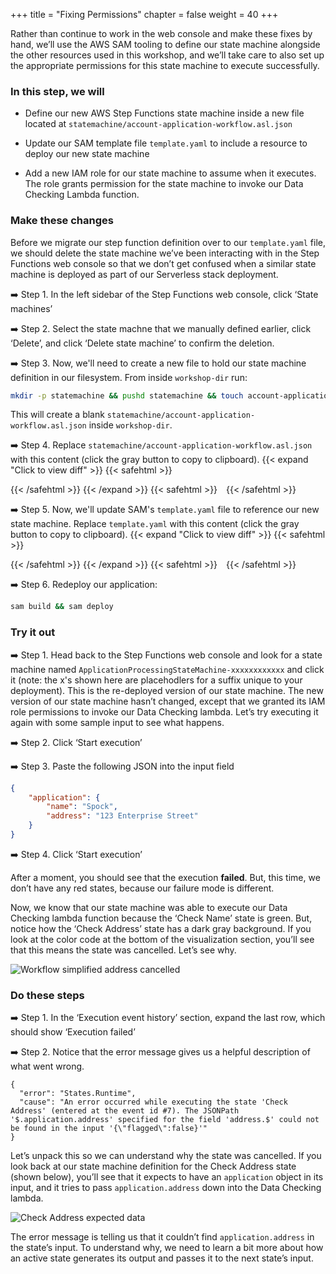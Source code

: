 +++
title = "Fixing Permissions"
chapter = false
weight = 40
+++

Rather than continue to work in the web console and make these fixes by hand, we’ll use the AWS SAM tooling to define our state machine alongside the other resources used in this workshop, and we’ll take care to also set up the appropriate permissions for this state machine to execute successfully.

### In this step, we will

* Define our new AWS Step Functions state machine inside a new file located at `statemachine/account-application-workflow.asl.json`

* Update our SAM template file `template.yaml` to include a resource to deploy our new state machine

* Add a new IAM role for our state machine to assume when it executes. The role grants permission for the state machine to invoke our Data Checking Lambda function.

### Make these changes

Before we migrate our step function definition over to our `template.yaml` file, we should delete the state machine we’ve been interacting with in the Step Functions web console so that we don’t get confused when a similar state machine is deployed as part of our Serverless stack deployment.

➡️ Step 1. In the left sidebar of the Step Functions web console, click ‘State machines’

➡️ Step 2. Select the state machne that we manually defined earlier, click ‘Delete’, and click ‘Delete state machine’ to confirm the deletion.

➡️ Step 3. Now, we'll need to create a new file to hold our state machine definition in our filesystem. From inside `workshop-dir` run:
```bash
mkdir -p statemachine && pushd statemachine && touch account-application-workflow.asl.json && popd
```
This will create a blank `statemachine/account-application-workflow.asl.json` inside `workshop-dir`.

➡️ Step 4. Replace `statemachine/account-application-workflow.asl.json` with <span class="clipBtn clipboard" data-clipboard-target="#ida0d7df16df74104c36cb221ee8f4f61bab25ef76codevariantsstatemachine1firstversion__accountapplicationworkflowasljson">this content</span> (click the gray button to copy to clipboard). 
{{< expand "Click to view diff" >}} {{< safehtml >}}
<div id="diff-ida0d7df16df74104c36cb221ee8f4f61bab25ef76codevariantsstatemachine1firstversion__accountapplicationworkflowasljson"></div> <script type="text/template" data-diff-for="diff-ida0d7df16df74104c36cb221ee8f4f61bab25ef76codevariantsstatemachine1firstversion__accountapplicationworkflowasljson">commit a0d7df16df74104c36cb221ee8f4f61bab25ef76
Author: Gabe Hollombe <gabe@avantbard.com>
Date:   Tue Jun 9 13:55:58 2020 +0800

    progress porting to SAM

diff --git a/code/variants/statemachine/1-first-version__account-application-workflow.asl.json b/code/variants/statemachine/1-first-version__account-application-workflow.asl.json
new file mode 100644
index 0000000..ebc80ed
--- /dev/null
+++ b/code/variants/statemachine/1-first-version__account-application-workflow.asl.json
@@ -0,0 +1,31 @@
+    {
+        "StartAt": "Check Name",
+        "States": {
+            "Check Name": {
+                "Type": "Task",
+                "Parameters": {
+                    "command": "CHECK_NAME",
+                    "data": {
+                        "name.$": "$.application.name"
+                    }
+                },
+                "Resource": "${DataCheckingFunctionArn}",
+                "Next": "Check Address"
+            },
+            "Check Address": {
+                "Type": "Task",
+                "Parameters": {
+                    "command": "CHECK_ADDRESS",
+                    "data": {
+                        "address.$": "$.application.address"
+                    }
+                },
+                "Resource": "${DataCheckingFunctionArn}",
+                "Next": "Approve Application"
+            },
+            "Approve Application": {
+                "Type": "Pass",
+                "End": true
+            }
+        }
+    }
\ No newline at end of file
</script>
{{< /safehtml >}} {{< /expand >}}
{{< safehtml >}}
<textarea id="ida0d7df16df74104c36cb221ee8f4f61bab25ef76codevariantsstatemachine1firstversion__accountapplicationworkflowasljson" style="position: relative; left: -1000px; width: 1px; height: 1px;">    {
        "StartAt": "Check Name",
        "States": {
            "Check Name": {
                "Type": "Task",
                "Parameters": {
                    "command": "CHECK_NAME",
                    "data": {
                        "name.$": "$.application.name"
                    }
                },
                "Resource": "${DataCheckingFunctionArn}",
                "Next": "Check Address"
            },
            "Check Address": {
                "Type": "Task",
                "Parameters": {
                    "command": "CHECK_ADDRESS",
                    "data": {
                        "address.$": "$.application.address"
                    }
                },
                "Resource": "${DataCheckingFunctionArn}",
                "Next": "Approve Application"
            },
            "Approve Application": {
                "Type": "Pass",
                "End": true
            }
        }
    }
</textarea>
{{< /safehtml >}}

➡️ Step 5. Now, we'll update SAM's `template.yaml` file to reference our new state machine. Replace `template.yaml` with <span class="clipBtn clipboard" data-clipboard-target="#idcodevariantstemplateyml0initial__templateyamlcodevariantstemplateyml1fixingpermissions__templateyaml">this content</span> (click the gray button to copy to clipboard). 
{{< expand "Click to view diff" >}} {{< safehtml >}}
<div id="diff-idcodevariantstemplateyml0initial__templateyamlcodevariantstemplateyml1fixingpermissions__templateyaml"></div> <script type="text/template" data-diff-for="diff-idcodevariantstemplateyml0initial__templateyamlcodevariantstemplateyml1fixingpermissions__templateyaml">diff --git a/code/variants/template.yml/0-initial__template.yaml b/code/variants/template.yml/1-fixing-permissions__template.yaml
index 58ea104..81aed51 100644
--- a/code/variants/template.yml/0-initial__template.yaml
+++ b/code/variants/template.yml/1-fixing-permissions__template.yaml
@@ -3,6 +3,16 @@ Transform: AWS::Serverless-2016-10-31
 Description: Template for step-functions-workshop
 
 Resources:
+  ApplicationProcessingStateMachine:
+    Type: AWS::Serverless::StateMachine
+    Properties:
+      DefinitionUri: statemachine/account-application-workflow.asl.json
+      DefinitionSubstitutions:
+        DataCheckingFunctionArn: !GetAtt DataCheckingFunction.Arn
+      Policies:
+        - LambdaInvokePolicy:
+            FunctionName: !Ref DataCheckingFunction
+
   ApproveApplicationFunction:
     Type: AWS::Serverless::Function
     Properties:
@@ -12,7 +22,7 @@ Resources:
       Runtime: nodejs12.x
       Environment:
         Variables:
-          ACCOUNTS_TABLE_NAME: !Ref ApplicationsTable
+          APPLICATIONS_TABLE_NAME: !Ref ApplicationsTable
       Policies:
         - DynamoDBCrudPolicy:
             TableName: !Ref ApplicationsTable
@@ -34,7 +44,7 @@ Resources:
       Runtime: nodejs12.x
       Environment:
         Variables:
-          ACCOUNTS_TABLE_NAME: !Ref ApplicationsTable
+          APPLICATIONS_TABLE_NAME: !Ref ApplicationsTable
       Policies:
         - DynamoDBCrudPolicy:
             TableName: !Ref ApplicationsTable
@@ -48,7 +58,7 @@ Resources:
       Runtime: nodejs12.x
       Environment:
         Variables:
-          ACCOUNTS_TABLE_NAME: !Ref ApplicationsTable
+          APPLICATIONS_TABLE_NAME: !Ref ApplicationsTable
       Policies:
         - DynamoDBCrudPolicy:
             TableName: !Ref ApplicationsTable
@@ -62,7 +72,7 @@ Resources:
       Runtime: nodejs12.x
       Environment:
         Variables:
-          ACCOUNTS_TABLE_NAME: !Ref ApplicationsTable
+          APPLICATIONS_TABLE_NAME: !Ref ApplicationsTable
       Policies:
         - DynamoDBCrudPolicy:
             TableName: !Ref ApplicationsTable
@@ -76,7 +86,7 @@ Resources:
       Runtime: nodejs12.x
       Environment:
         Variables:
-          ACCOUNTS_TABLE_NAME: !Ref ApplicationsTable
+          APPLICATIONS_TABLE_NAME: !Ref ApplicationsTable
       Policies:
         - DynamoDBCrudPolicy:
             TableName: !Ref ApplicationsTable
</script>
{{< /safehtml >}} {{< /expand >}}
{{< safehtml >}}
<textarea id="idcodevariantstemplateyml0initial__templateyamlcodevariantstemplateyml1fixingpermissions__templateyaml" style="position: relative; left: -1000px; width: 1px; height: 1px;">AWSTemplateFormatVersion: "2010-09-09"
Transform: AWS::Serverless-2016-10-31
Description: Template for step-functions-workshop

Resources:
  ApplicationProcessingStateMachine:
    Type: AWS::Serverless::StateMachine
    Properties:
      DefinitionUri: statemachine/account-application-workflow.asl.json
      DefinitionSubstitutions:
        DataCheckingFunctionArn: !GetAtt DataCheckingFunction.Arn
      Policies:
        - LambdaInvokePolicy:
            FunctionName: !Ref DataCheckingFunction

  ApproveApplicationFunction:
    Type: AWS::Serverless::Function
    Properties:
      FunctionName: sfn-workshop-ApproveApplication
      CodeUri: functions/account-applications/
      Handler: approve.handler
      Runtime: nodejs12.x
      Environment:
        Variables:
          APPLICATIONS_TABLE_NAME: !Ref ApplicationsTable
      Policies:
        - DynamoDBCrudPolicy:
            TableName: !Ref ApplicationsTable

  DataCheckingFunction:
    Type: AWS::Serverless::Function
    Properties:
      FunctionName: sfn-workshop-DataChecking
      CodeUri: functions/data-checking/
      Handler: data-checking.handler
      Runtime: nodejs12.x

  FindApplicationsFunction:
    Type: AWS::Serverless::Function
    Properties:
      FunctionName: sfn-workshop-FindApplications
      CodeUri: functions/account-applications/
      Handler: find.handler
      Runtime: nodejs12.x
      Environment:
        Variables:
          APPLICATIONS_TABLE_NAME: !Ref ApplicationsTable
      Policies:
        - DynamoDBCrudPolicy:
            TableName: !Ref ApplicationsTable

  FlagApplicationFunction:
    Type: AWS::Serverless::Function
    Properties:
      FunctionName: sfn-workshop-FlagApplication
      CodeUri: functions/account-applications/
      Handler: flag.handler
      Runtime: nodejs12.x
      Environment:
        Variables:
          APPLICATIONS_TABLE_NAME: !Ref ApplicationsTable
      Policies:
        - DynamoDBCrudPolicy:
            TableName: !Ref ApplicationsTable

  RejectApplicationFunction:
    Type: AWS::Serverless::Function
    Properties:
      FunctionName: sfn-workshop-RejectApplication
      CodeUri: functions/account-applications/
      Handler: reject.handler
      Runtime: nodejs12.x
      Environment:
        Variables:
          APPLICATIONS_TABLE_NAME: !Ref ApplicationsTable
      Policies:
        - DynamoDBCrudPolicy:
            TableName: !Ref ApplicationsTable

  SubmitApplicationFunction:
    Type: AWS::Serverless::Function
    Properties:
      FunctionName: sfn-workshop-SubmitApplication
      CodeUri: functions/account-applications/
      Handler: submit.handler
      Runtime: nodejs12.x
      Environment:
        Variables:
          APPLICATIONS_TABLE_NAME: !Ref ApplicationsTable
      Policies:
        - DynamoDBCrudPolicy:
            TableName: !Ref ApplicationsTable

  ApplicationsTable:
    Type: 'AWS::DynamoDB::Table'
    Properties:
      TableName: !Sub StepFunctionWorkshop-AccountApplications-${AWS::StackName}
      AttributeDefinitions:
        -
          AttributeName: id
          AttributeType: S
        -
          AttributeName: state
          AttributeType: S
      KeySchema:
        -
          AttributeName: id
          KeyType: HASH
      BillingMode: PAY_PER_REQUEST
      GlobalSecondaryIndexes:
          -
              IndexName: state
              KeySchema:
                  -
                      AttributeName: state
                      KeyType: HASH
              Projection:
                  ProjectionType: ALL
Outputs:
  SubmitApplicationFunctionArn:
    Description: "Submit Application Function ARN"
    Value: !GetAtt SubmitApplicationFunction.Arn
  FlagApplicationFunctionArn:
    Description: "Flag Application Function ARN"
    Value: !GetAtt FlagApplicationFunction.Arn
  FindApplicationsFunctionArn:
    Description: "Find Applications Function ARN"
    Value: !GetAtt FlagApplicationFunction.Arn
  ApproveApplicationFunctionArn:
    Description: "Approve Application Function ARN"
    Value: !GetAtt FlagApplicationFunction.Arn
  RejectApplicationFunctionArn:
    Description: "Reject Application Function ARN"
    Value: !GetAtt FlagApplicationFunction.Arn
  DataCheckingFunctionArn:
    Description: "Data Checking Function ARN"
    Value: !GetAtt DataCheckingFunction.Arn
</textarea>
{{< /safehtml >}}

➡️ Step 6. Redeploy our application:

```bash
sam build && sam deploy
```


### Try it out

➡️ Step 1. Head back to the Step Functions web console and look for a state machine named `ApplicationProcessingStateMachine-xxxxxxxxxxxx` and click it (note: the x's shown here are placehodlers for a suffix unique to your deployment). This is the re-deployed version of our state machine. The new version of our state machine hasn’t changed, except that we granted its IAM role permissions to invoke our Data Checking lambda. Let’s try executing it again with some sample input to see what happens.

➡️ Step 2. Click ‘Start execution’

➡️ Step 3. Paste the following JSON into the input field

```json
{
    "application": { 
        "name": "Spock", 
        "address": "123 Enterprise Street" 
    }
}
```

➡️ Step 4. Click ‘Start execution’


After a moment, you should see that the execution **failed**. But, this time, we don’t have any red states, because our failure mode is different. 

Now, we know that our state machine was able to execute our Data Checking lambda function because the ‘Check Name’ state is green. But, notice how the ‘Check Address’ state has a dark gray background. If you look at the color code at the bottom of the visualization section, you’ll see that this means the state was cancelled. Let’s see why.

![Workflow simplified address cancelled](/images/simplified-workflow-vis-address-error.png)

### Do these steps

➡️ Step 1. In the ‘Execution event history’ section, expand the last row, which should show ‘Execution failed’

➡️ Step 2. Notice that the error message gives us a helpful description of what went wrong.

```
{
  "error": "States.Runtime",
  "cause": "An error occurred while executing the state 'Check Address' (entered at the event id #7). The JSONPath '$.application.address' specified for the field 'address.$' could not be found in the input '{\"flagged\":false}'"
}
```

Let’s unpack this so we can understand why the state was cancelled.  If you look back at our state machine definition for the Check Address state (shown below), you’ll see that it expects to have an `application` object in its input, and it tries to pass `application.address` down into the Data Checking lambda. 

![Check Address expected data](/images/check_address_expectation.png)

The error message is telling us that it couldn’t find `application.address` in the state’s input. To understand why, we need to learn a bit more about how an active state generates its output and passes it to the next state’s input.
